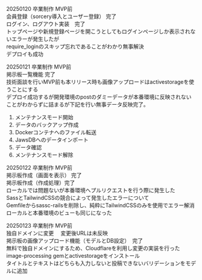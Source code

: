 20250120 卒業制作 MVP前<br>
会員登録（sorcery導入とユーザー登録） 完了<br>
ログイン、ログアウト実装　完了<br>
トップページや新規登録ページを開こうとしてもログインページしか表示されないエラーが発生したが<br>
require_loginのスキップ忘れであることがわかり無事解決<br>
デプロイも成功

20250121 卒業制作 MVP前<br>
掲示板一覧機能 完了<br>
技術面談を行いMVP前も本リリース時も画像アップロードはactivestorageを使うことにする<br>
デプロイ成功するが開発環境のpostのダミーデータが本番環境に反映されないことがわからずに詰まるが下記を行い無事データ反映完了。<br>
1. メンテナンスモード開始<br>
2. データのバックアップ作成<br>
3. Dockerコンテナへのファイル転送<br>
4. JawsDBへのデータインポート<br>
5. データ確認<br>
6. メンテナンスモード解除<br>

20250122 卒業制作 MVP前<br>
掲示板作成（画面を表示） 完了<br>
掲示板作成（作成処理）完了<br>
ローカルでは問題ないが本番環境へプルリクエストを行う際に発生した<br>
SassとTailwindCSSの競合によって発生したエラーについて<br>
Gemfileからsassc-railsを削除し、純粋にTailwindCSSのみを使用でエラー解消<br>
ローカルと本番環境のビューも同じになった<br>

20250123 卒業制作 MVP前<br>
独自ドメインに変更 　変更後URLは未反映<br>
掲示板の画像アップロード機能（モデルとDB設定）　完了<br>
無料で独自ドメインにするため、Cloudflareを利用し変更の実装を行った<br>
image-processing gemとactivestorageをインストール<br>
タイトルとテキストはどちらも入力しないと投稿できないバリデーションをモデルに追加<br>
